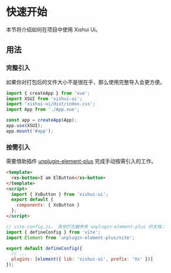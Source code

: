 # 快速开始

本节将介绍如何在项目中使用 Xishui Ui。

## 用法

### 完整引入

如果你对打包后的文件大小不是很在乎，那么使用完整导入会更方便。

```js
import { createApp } from 'vue';
import XSUI from 'xishui-ui';
import 'xishui-ui/dist/index.css';
import App from './App.vue';

const app = createApp(App);
app.use(XSUI);
app.mount('#app');
```

### 按需引入

需要借助插件 [unplugin-element-plus](https://github.com/element-plus/unplugin-element-plus/blob/main/README.zh-CN.md) 完成手动按需引入的工作。

```html
<template>
  <xs-button>I am ElButton</xs-button>
</template>
<script>
  import { XsButton } from 'xishui-ui';
  export default {
    components: { XsButton }
  };
</script>
```

```js
// vite.config.js， 其他打包器参考 unplugin-element-plus 的文档；
import { defineConfig } from 'vite';
import Element from 'unplugin-element-plus/vite';

export default defineConfig({
  // ...
  plugins: [element({ lib: 'xishui-ui', prefix: 'Xs' })]
});
```
